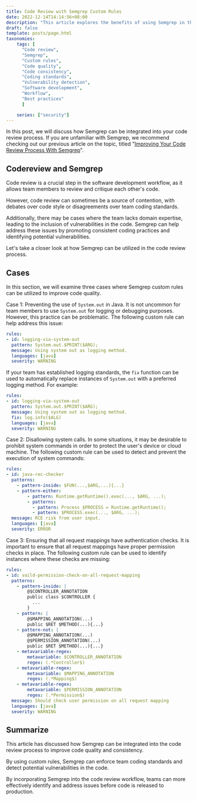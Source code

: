 ```yaml
---
title: Code Review with Semgrep Custom Rules
date: 2022-12-14T14:14:56+08:00
description: "This article explores the benefits of using Semgrep in the code review process to improve code quality and consistency. It discusses how custom rules can be utilized to enforce team coding standards and detect potential vulnerabilities in the code, leading to more effective code review and ultimately better software."
draft: false
template: posts/page.html
taxonomies:
    tags: [
      "Code review",
      "Semgrep",
      "Custom rules",
      "Code quality",
      "Code consistency",
      "Coding standards",
      "Vulnerability detection",
      "Software development",
      "Workflow",
      "Best practices"
      ]

    series: ["security"]
---
```



In this post, we will discuss how Semgrep can be integrated into your code review process. If you are unfamiliar with Semgrep, we recommend checking out our previous article on the topic, titled "[Improving Your Code Review Process With Semgrep](@/posts/improving-your-code-review-process-with-semgrep.md)".

<!-- more -->

## Codereview and Semgrep

Code review is a crucial step in the software development workflow, as it allows team members to review and critique each other's code.

However, code review can sometimes be a source of contention, with debates over code style or disagreements over team coding standards.

Additionally, there may be cases where the team lacks domain expertise, leading to the inclusion of vulnerabilities in the code. Semgrep can help address these issues by promoting consistent coding practices and identifying potential vulnerabilities.

Let's take a closer look at how Semgrep can be utilized in the code review process.

## Cases

In this section, we will examine three cases where Semgrep custom rules can be utilized to improve code quality.

Case 1: Preventing the use of `System.out` in Java. It is not uncommon for team members to use `System.out` for logging or debugging purposes. However, this practice can be problematic. The following custom rule can help address this issue:

```yaml
rules:
- id: logging-via-system-out
  pattern: System.out.$PRINT($ARG);
  message: Using system out as logging method.
  languages: [java]
  severity: WARNING
```

If your team has established logging standards, the `fix` function can be used to automatically replace instances of `System.out` with a preferred logging method. For example:

```yaml
rules:
- id: logging-via-system-out
  pattern: System.out.$PRINT($ARG);
  message: Using system out as logging method.
  fix: log.info($ALG)
  languages: [java]
  severity: WARNING
```

Case 2: Disallowing system calls. In some situations, it may be desirable to prohibit system commands in order to protect the user's device or cloud machine. The following custom rule can be used to detect and prevent the execution of system commands:

```yaml
rules:
- id: java-rec-checker
  patterns:
    - pattern-inside: $FUN(...,$ARG,...){...}
    - pattern-either:
        - pattern: Runtime.getRuntime().exec(..., $ARG, ...);
        - patterns:
          - pattern: Process $PROCESS = Runtime.getRuntime();
          - pattern: $PROCESS.exec(..., $ARG, ...);
  message: RCE risk from user input.
  languages: [java]
  severity: ERROR
```

Case 3: Ensuring that all request mappings have authentication checks. It is important to ensure that all request mappings have proper permission checks in place. The following custom rule can be used to identify instances where these checks are missing:

```yaml
rules:
- id: vaild-permission-check-on-all-request-mapping
  patterns:
    - pattern-inside: |
        @$CONTROLLER_ANNOTATION
        public class $CONTROLLER {
          ...
        }
    - pattern: |
        @$MAPPING_ANNOTATION(...)
        public $RET $METHOD(...){...}
    - pattern-not: |
        @$MAPPING_ANNOTATION(...)
        @$PERMISSION_ANNOTATION(...)
        public $RET $METHOD(...){...}
    - metavariable-regex:
        metavariable: $CONTROLLER_ANNOTATION
        regex: (.*Controller$)
    - metavariable-regex:
        metavariable: $MAPPING_ANNOTATION
        regex: (.*Mapping$)
    - metavariable-regex:
        metavariable: $PERMISSION_ANNOTATION
        regex: (.*Permission$)
  message: Should check user permission on all request mapping
  languages: [java]
  severity: WARNING

```

## Summarize

This article has discussed how Semgrep can be integrated into the code review process to improve code quality and consistency.

By using custom rules, Semgrep can enforce team coding standards and detect potential vulnerabilities in the code.

By incorporating Semgrep into the code review workflow, teams can more effectively identify and address issues before code is released to production.
